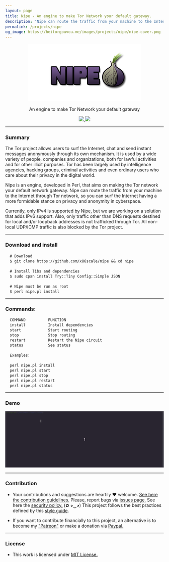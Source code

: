 ```yaml
---
layout: page
title: Nipe - An engine to make Tor Network your default gateway.
description: 'Nipe can route the traffic from your machine to the Internet through Tor network, so you can surf the Internet having a more formidable stance on privacy and anonymity in cyberspace'
permalink: /projects/nipe
og_image: https://heitorgouvea.me/images/projects/nipe/nipe-cover.png
---
```


<p align="center">
  <img src="/images/projects/nipe/logo.png">
  <p align="center">An engine to make Tor Network your default gateway</p>
  <p align="center">
    <a href="/LICENSE.md">
      <img src="https://img.shields.io/badge/license-MIT-blue.svg">
    </a>
    <a href="https://github.com/x86scale/nipe/releases">
      <img src="https://img.shields.io/badge/version-0.9.4-blue.svg">
    </a>
  </p>
</p>

---

### Summary

The Tor project allows users to surf the Internet, chat and send instant messages anonymously through its own mechanism. 
It is used by a wide variety of people, companies and organizations, both for lawful activities and for other illicit purposes. Tor has been largely used by intelligence agencies, hacking groups, criminal activities and even ordinary users who care about their privacy in the digital world.
  
Nipe is an engine, developed in Perl, that aims on making the Tor network your default network gateway. Nipe can route the traffic from your machine to the Internet through Tor network, so you can surf the Internet having a more formidable stance on privacy and anonymity in cyberspace.
  
Currently, only IPv4 is supported by Nipe, but we are working on a solution that adds IPv6 support. Also, 
only traffic other than DNS requests destined for local and/or loopback addresses is not trafficked through Tor. 
All non-local UDP/ICMP traffic is also blocked by the Tor project.

---

### Download and install

```
  # Download
  $ git clone https://github.com/x86scale/nipe && cd nipe
    
  # Install libs and dependencies
  $ sudo cpan install Try::Tiny Config::Simple JSON

  # Nipe must be run as root
  $ perl nipe.pl install
```

---

### Commands:
```
  COMMAND          FUNCTION
  install          Install dependencies
  start            Start routing
  stop             Stop routing
  restart          Restart the Nipe circuit
  status           See status

  Examples:

  perl nipe.pl install
  perl nipe.pl start
  perl nipe.pl stop
  perl nipe.pl restart
  perl nipe.pl status
```

---

### Demo

![Image](/images/projects/nipe/demo.gif)

---

### Contribution

- Your contributions and suggestions are heartily ♥ welcome. [See here the contribution guidelines.](https://github.com/x86scale/nipe/blob/master/.github/CONTRIBUTING.md) Please, report bugs via [issues page.](https://github.com/x86scale/nipe/issues) See here the [security policy.](https://github.com/x86scale/nipe/blob/master/SECURITY.md) (✿ ◕‿◕) This project follows the best practices defined by this [style guide](https://heitorgouvea.me/projects/perl-style-guide).

- If you want to contribute financially to this project, an alternative is to become my ["Patreon"](https://patreon.com/x86scale) or make a donation via [Paypal.](https://www.paypal.com/donate?hosted_button_id=4283L7ZNWN3M6)

---

### License

- This work is licensed under [MIT License.](https://github.com/x86scale/nipe/blob/master/LICENSE.md)